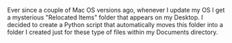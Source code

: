 Ever since a couple of Mac OS versions ago, whenever I update my OS I get a mysterious "Relocated Items" folder that appears on my Desktop.
I decided to create a Python script that automatically moves this folder into a folder I created just for these type of files within my Documents directory.

